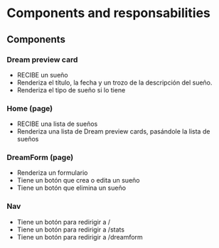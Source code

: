 # Components and responsabilities

## Components

### Dream preview card

- RECIBE un sueño
- Renderiza el título, la fecha y un trozo de la descripción del sueño.
- Renderiza el tipo de sueño si lo tiene

### Home (page)

- RECIBE una lista de sueños
- Renderiza una lista de Dream preview cards, pasándole la lista de sueños

### DreamForm (page)

- Renderiza un formulario
- Tiene un botón que crea o edita un sueño
- Tiene un botón que elimina un sueño

### Nav

- Tiene un botón para redirigir a /
- Tiene un botón para redirigir a /stats
- Tiene un botón para redirigir a /dreamform
